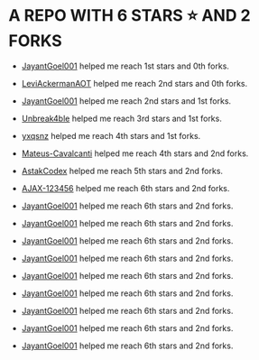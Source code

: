 # A REPO WITH 6 STARS ⭐️ AND 2 FORKS































































































































































































































































































































































































































































































































 - [JayantGoel001](https://github.com/JayantGoel001) helped me reach 1st stars and 0th forks.































































































































































































































































































































































































































































































































 - [LeviAckermanAOT](https://github.com/LeviAckermanAOT) helped me reach 2nd stars and 0th forks.































































































































































































































































































































































































































































































































 - [JayantGoel001](https://github.com/JayantGoel001) helped me reach 2nd stars and 1st forks.































































































































































































































































































































































































































































































































 - [Unbreak4ble](https://github.com/Unbreak4ble) helped me reach 3rd stars and 1st forks.































































































































































































































































































































































































































































































































 - [yxqsnz](https://github.com/yxqsnz) helped me reach 4th stars and 1st forks.































































































































































































































































































































































































































































































































 - [Mateus-Cavalcanti](https://github.com/Mateus-Cavalcanti) helped me reach 4th stars and 2nd forks.































































































































































































































































































































































































































































































































 - [AstakCodex](https://github.com/AstakCodex) helped me reach 5th stars and 2nd forks.































































































































































































































































































































































































































































































































 - [AJAX-123456](https://github.com/AJAX-123456) helped me reach 6th stars and 2nd forks.































































































































































































































































































































































































































































































































 - [JayantGoel001](https://github.com/JayantGoel001) helped me reach 6th stars and 2nd forks.































































































































































































































































































































































































































































































































 - [JayantGoel001](https://github.com/JayantGoel001) helped me reach 6th stars and 2nd forks.































































































































 - [JayantGoel001](https://github.com/JayantGoel001) helped me reach 6th stars and 2nd forks.































































 - [JayantGoel001](https://github.com/JayantGoel001) helped me reach 6th stars and 2nd forks.































 - [JayantGoel001](https://github.com/JayantGoel001) helped me reach 6th stars and 2nd forks.















 - [JayantGoel001](https://github.com/JayantGoel001) helped me reach 6th stars and 2nd forks.







 - [JayantGoel001](https://github.com/JayantGoel001) helped me reach 6th stars and 2nd forks.



 - [JayantGoel001](https://github.com/JayantGoel001) helped me reach 6th stars and 2nd forks.

 - [JayantGoel001](https://github.com/JayantGoel001) helped me reach 6th stars and 2nd forks.